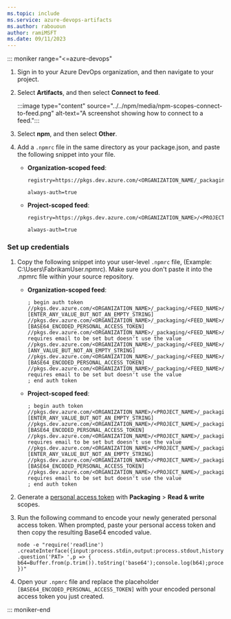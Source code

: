 ```yaml
---
ms.topic: include
ms.service: azure-devops-artifacts
ms.author: rabououn
author: ramiMSFT
ms.date: 09/11/2023
---
```


::: moniker range="<=azure-devops"

1. Sign in to your Azure DevOps organization, and then navigate to your project.

1. Select **Artifacts**, and then select **Connect to feed**.

    :::image type="content" source="../../npm/media/npm-scopes-connect-to-feed.png" alt-text="A screenshot showing how to connect to a feed.":::

1. Select **npm**, and then select **Other**.

1. Add a `.npmrc` file in the same directory as your package.json, and paste the following snippet into your file.

    - **Organization-scoped feed**:
    
        ```Command
        registry=https://pkgs.dev.azure.com/<ORGANIZATION_NAME/_packaging/<FEED_NAME>/npm/registry/
        
        always-auth=true
        ```

    - **Project-scoped feed**:

        ```Command
        registry=https://pkgs.dev.azure.com/<ORGANIZATION_NAME>/<PROJECT_NAME>/_packaging/<FEED_NAME>/npm/registry/
        
        always-auth=true
        ```

### Set up credentials

1. Copy the following snippet into your user-level `.npmrc` file, (Example: C:\Users\FabrikamUser\.npmrc). Make sure you don't paste it into the .npmrc file within your source repository.

    - **Organization-scoped feed**:

        ```Command
        ; begin auth token
        //pkgs.dev.azure.com/<ORGANIZATION_NAME>/_packaging/<FEED_NAME>/npm/registry/:username=[ENTER_ANY_VALUE_BUT_NOT_AN_EMPTY_STRING]
        //pkgs.dev.azure.com/<ORGANIZATION_NAME>/_packaging/<FEED_NAME>/npm/registry/:_password=[BASE64_ENCODED_PERSONAL_ACCESS_TOKEN]
        //pkgs.dev.azure.com/<ORGANIZATION_NAME>/_packaging/<FEED_NAME>/npm/registry/:email=npm requires email to be set but doesn't use the value
        //pkgs.dev.azure.com/<ORGANIZATION_NAME>/_packaging/<FEED_NAME>/npm/:username=[ANY_VALUE_BUT_NOT_AN_EMPTY_STRING]
        //pkgs.dev.azure.com/<ORGANIZATION_NAME>/_packaging/<FEED_NAME>/npm/:_password=[BASE64_ENCODED_PERSONAL_ACCESS_TOKEN]
        //pkgs.dev.azure.com/<ORGANIZATION_NAME>/_packaging/<FEED_NAME>/npm/:email=npm requires email to be set but doesn't use the value
        ; end auth token
        ```

    - **Project-scoped feed**:

        ```Command
        ; begin auth token
        //pkgs.dev.azure.com/<ORGANIZATION_NAME>/<PROJECT_NAME>/_packaging/<FEED_NAME>/npm/registry/:username=[ENTER_ANY_VALUE_BUT_NOT_AN_EMPTY_STRING]
        //pkgs.dev.azure.com/<ORGANIZATION_NAME>/<PROJECT_NAME>/_packaging/<FEED_NAME>/npm/registry/:_password=[BASE64_ENCODED_PERSONAL_ACCESS_TOKEN]
        //pkgs.dev.azure.com/<ORGANIZATION_NAME>/<PROJECT_NAME>/_packaging/<FEED_NAME>/npm/registry/:email=npm requires email to be set but doesn't use the value
        //pkgs.dev.azure.com/<ORGANIZATION_NAME>/<PROJECT_NAME>/_packaging/<FEED_NAME>/npm/:username=[ENTER_ANY_VALUE_BUT_NOT_AN_EMPTY_STRING]
        //pkgs.dev.azure.com/<ORGANIZATION_NAME>/<PROJECT_NAME>/_packaging/<FEED_NAME>/npm/:_password=[BASE64_ENCODED_PERSONAL_ACCESS_TOKEN]
        //pkgs.dev.azure.com/<ORGANIZATION_NAME>/<PROJECT_NAME>/_packaging/<FEED_NAME>/npm/:email=npm requires email to be set but doesn't use the value
        ; end auth token
        ```

1. Generate a [personal access token](../../../organizations/accounts/use-personal-access-tokens-to-authenticate.md) with **Packaging** > **Read & write** scopes.

1. Run the following command to encode your newly generated personal access token. When prompted, paste your personal access token and then copy the resulting Base64 encoded value.

    ```Command
    node -e "require('readline') .createInterface({input:process.stdin,output:process.stdout,historySize:0}) .question('PAT> ',p => { b64=Buffer.from(p.trim()).toString('base64');console.log(b64);process.exit(); })"
    ```

1. Open your `.npmrc` file and replace the placeholder `[BASE64_ENCODED_PERSONAL_ACCESS_TOKEN]` with your encoded personal access token you just created.

::: moniker-end

